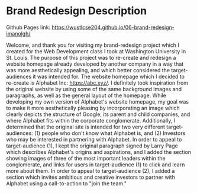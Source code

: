 # Brand Redesign Description
Github Pages link: https://wustlcse204.github.io/06-brand-redesign-imanolgh/

Welcome, and thank you for visiting my brand-redesign project which I created for the Web Development class I took at Washington University in St. Louis.
The purpose of this project was to re-create and redesign a website homepage already developed by another company in a way that was more aesthetically appealing, 
and which better considered the target-audiences it was intended for.
The website homepage which I decided to re-create is Alphabet Inc: https://abc.xyz/.  I definitely took inspiration from the original website by using some of the same background images and paragraphs, as well as the general layout of the homepage.
While developing my own version of Alphabet's website homepage, my goal was to make it more aesthetically pleasing by incorporating an image which clearly depicts the structure of Google,
its parent and child companies, and where Alphabet fits within the corporate conglomerate.  Additionally, I determined that the original site is intended for two very different target-audiences:
(1) people who don't know what Alphabet is, and (2) Investors who may be interested in partnering with Alphabet.  In order to appeal to target-audience (1), 
I kept the original paragraph signed by Larry Page which describes Alphabet's origins and aspirations, and I added the section showing images of three of the most important leaders
within the conglomerate, and links for users in target-audience (1) to click and learn more about them.  In order to appeal to target-audience (2), I added a section which 
invites ambitious and creative investors to partner with Alphabet using a call-to-action to "join the team."
